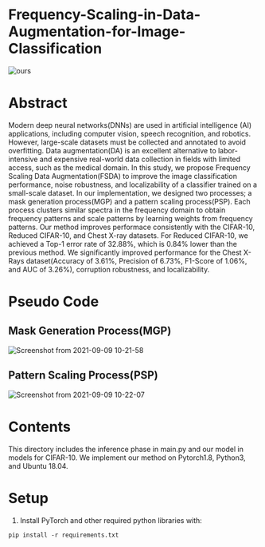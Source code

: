 # Frequency-Scaling-in-Data-Augmentation-for-Image-Classification

![ours](https://user-images.githubusercontent.com/77310264/132606113-baf39b95-96f6-4445-a3ab-09958d2af41d.png)

# Abstract
Modern deep neural networks(DNNs) are used in artificial intelligence (AI) applications, including computer vision, speech recognition, and robotics. However, large-scale datasets must be collected and annotated to avoid overfitting. Data augmentation(DA) is an excellent alternative to labor-intensive and expensive real-world data collection in fields with limited access, such as the medical domain. In this study, we propose Frequency Scaling Data Augmentation(FSDA) to improve the image classification performance, noise robustness, and localizability of a classifier trained on a small-scale dataset. In our implementation, we designed two processes; a mask generation process(MGP) and a pattern scaling process(PSP). Each process clusters similar spectra in the frequency domain to obtain frequency patterns and scale patterns by learning weights from frequency patterns. Our method improves performace consistently with the CIFAR-10, Reduced CIFAR-10, and Chest X-ray datasets. For Reduced CIFAR-10, we achieved a Top-1 error rate of 32.88\%, which is 0.84\% lower than the previous method. We significantly improved performance for the Chest X-Rays dataset(Accuracy of 3.61\%, Precision of 6.73\%, F1-Score of 1.06\%, and AUC of 3.26\%), corruption robustness, and localizability. 

# Pseudo Code
## Mask Generation Process(MGP)
![Screenshot from 2021-09-09 10-21-58](https://user-images.githubusercontent.com/77310264/132606613-14c54225-0730-490d-b212-3547eade06f2.png)

## Pattern Scaling Process(PSP)
![Screenshot from 2021-09-09 10-22-07](https://user-images.githubusercontent.com/77310264/132606617-f821fcd8-5e4a-49c1-99a5-6f7e6e5f0c0d.png)

# Contents
This directory includes the inference phase in main.py and our model in models for CIFAR-10. We implement our method on Pytorch1.8, Python3, and Ubuntu 18.04. 

# Setup
1. Install PyTorch and other required python libraries with:
```
pip install -r requirements.txt
```

